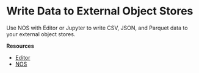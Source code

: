 # Write Data to External Object Stores

Use NOS with Editor or Jupyter to write CSV, JSON, and Parquet data to your external object stores.

<!-- * Start the Editor guided tour. -->
<!--* Check out the Jupyter Getting Started Notebook tutorial. -->

**Resources**
 
* [Editor](https://docs.teradata.com/search/all?query=Editor&content-lang=en-US)
* [NOS](https://docs.teradata.com/search/all?query=NOS&content-lang=en-US)
